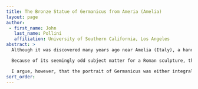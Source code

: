```yaml
---
title: The Bronze Statue of Germanicus from Ameria (Amelia)
layout: page
author:
 - first_name: John
   last_name: Pollini
   affiliation: University of Southern California, Los Angeles
abstract: >
  Although it was discovered many years ago near Amelia (Italy), a handsome, over-life-size bronze cuirassed statue with an inserted portrait head of Germanicus has garnered relatively little attention. In pose and typology, this work resembles the statue of Augustus from Prima Porta, but the imagery of the muscled cuirass—depicting the death of Trojan Troilos at the hands of Achilles—is quite different.

  Because of its seemingly odd subject matter for a Roman sculpture, the principal interpretation of this statue, in a 2008 monograph by G. Rocco, is that it originally represented King Mithridates VI, who saw himself as a new Achilles in his war against Rome. The depiction of the defeat of Troilos would have served as a reference to Mithridates’ victory over Rome, which traced its origins back to Troy. In the end, Mithridates was himself defeated by Sulla, who, according to Rocco, then brought the statue back to Rome, where its head was first replaced with a portrait of Sulla and eventually with one of Germanicus.

  I argue, however, that the portrait of Germanicus was either integral to the original composition or was substituted for the head of his son Caligula after Caligula’s assassination and damnation. My interpretation is based on the decorative motifs of the armor, which go back to Hellenistic models but are also found in Roman art, as well as technical considerations and a very different interpretation of the meaning of the defeat of Troilos.[^1]
sort_order:
---
```


[^1]: The full article based on this abstract will appear in *AJA* 121.3
    (2017).
